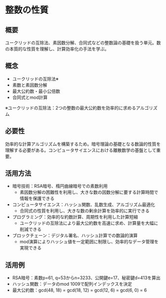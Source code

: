 # 整数の性質

## 概要
ユークリッドの互除法、素因数分解、合同式などの整数論の基礎を扱う単元。数の本質的な性質を理解し、計算効率化の手法を学ぶ。

## 概念
- ユークリッドの互除法※
- 素数と素因数分解
- 最大公約数・最小公倍数
- 合同式とmod計算

※ユークリッドの互除法：2つの整数の最大公約数を効率的に求めるアルゴリズム

## 必要性
効率的な計算アルゴリズムを構築するため。暗号理論の基礎となる数論的性質を理解する必要がある。コンピュータサイエンスにおける離散数学の基盤として重要。

## 活用方法
- 暗号技術：RSA暗号、楕円曲線暗号での素数利用
  - 素因数分解の困難性を利用し、大きな数の因数分解に要する計算時間で情報を保護できる
- コンピュータサイエンス：ハッシュ関数、乱数生成、アルゴリズム最適化
  - 合同式の性質を利用し、大きな数の剰余計算を効率的に実行できる
- プログラミング：効率的な約数計算、周期性を利用した計算短縮
  - ユークリッドの互除法により最大公約数を高速に求め、計算量を大幅に削減できる
- ブロックチェーン：デジタル署名、ハッシュ計算での数論的演算
  - mod演算によりハッシュ値を一定範囲に制限し、効率的なデータ管理を実現できる

## 活用例
- RSA暗号：素数p=61, q=53からn=3233、公開鍵e=17、秘密鍵d=413を算出
- ハッシュ関数：データのmod 1009で配列インデックスを決定
- 最大公約数：gcd(48, 18) = gcd(18, 12) = gcd(12, 6) = gcd(6, 0) = 6